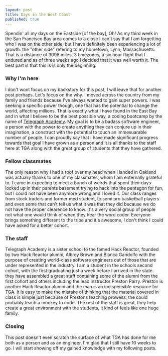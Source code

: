 ```yaml
---
layout: post
title: Days in the West Coast
published: true
---
```




Spendin' all my days on the Eastside [of the bay], Oh! As my third week in the San Francisco Bay area comes to a close I can't say that I am forgetting who I was on the other side, but I have definitely been experiencing a lot of growth. the "other side" refering to my hometown, Lynn, Massachusetts. That is a distance of 3098 miles, 3 timezones, a six hour flight that I endured and as of three weeks ago I decided that it was well worth it. The best part is that this is is only the beginning.
 
<h3>Why I'm here</h3>
 
I don't wont focus on my backstory for this post, I will leave that for another post perhaps. Let's focus on the why. I moved across the country from my family and friends because I've always wanted to gain super powers. I was seeking a specific power though, one that has the potential to change the world, affecting millions. That is exactly what I have found in the East Bay and in what I believe to be the best possible way, a coding bootcamp by the name of <a href="http://www.telegraphacademy.com/">Telegraph Academy</a>. My goal is to be a badass software engineer, a person with the power to create anything they can conjure up in their imagination, a construct with the potential to touch an immesuarable number of people. I can proudly say that I have made significant progress towards that goal I have grown as a person and it is all thanks to the staff here at TGA along with the great group of students that they have gathered.
 
<h3>Fellow classmates</h3>
 
The only reason why I had a roof over my head when I landed in Oakland was actually thanks to one of my classmates, whom I am enternally grateful to. I came in expecting to meet a bunch of weirds that spent their days locked up in their parents basement trying to hack into the pentagon for fun, but I could not have been anymore wrong and I loved it. Our class ranges from stock traders and former med student, to semi pro basketball players and even some that can't tell us what it was that they did because we do not have the proper clearence to know. It's a very social group of people not what one would think of when they hear the word coder. Everyone brings something different to the tribe and it's awesome, I don't think I could have asked for a better cohort.
 
<h3>The staff</h3>
 
Telegraph Academy is a sister school to the famed Hack Reactor, founded by two Hack Reactor alumni, Albrey Brown and Bianca Gandolfo with the purpose of creating world-class software engineers out of those that are under represented in the industry. I am a student in the schools second cohort, with the first graduating just a week before I arrived in the state. they have assembled a great staff containing some of the alumni from the first cohort and others including the lead instructor Preston Parry. Preston is another Hack Reactor alumni and the man is an indispensible resource for TGA. It is easy to make the mistake of thinking that the material covered in class is simple just because of Prestons teaching prowess, the could probably teach a monkey to code. The rest of the staff is great, they help create a great environment with the students, it kind of feels like one huge family. 
 
<h3>Closing</h3>  
 
This post doesn't even scratch the surface of what TGA has done for me both as a person and as an engineer, I'm glad that I still have 10 weeks to go. I will start showing off my gained knowledge with my following posts.
 
 